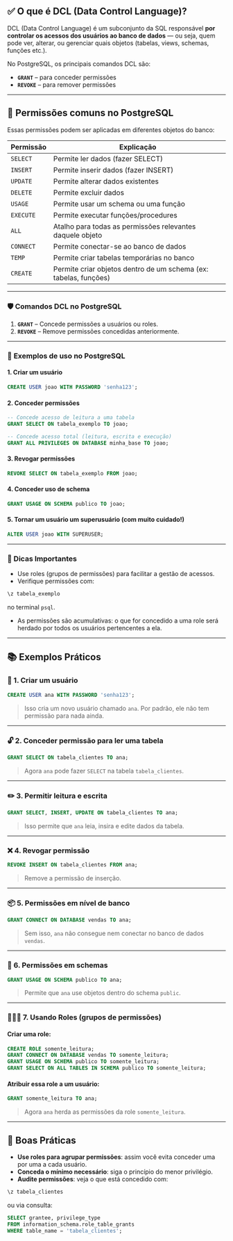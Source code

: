 ## ✅ **O que é DCL (Data Control Language)?**

DCL (Data Control Language) é um subconjunto da SQL responsável **por controlar os acessos dos usuários ao banco de dados** — ou seja, quem pode ver, alterar, ou gerenciar quais objetos (tabelas, views, schemas, funções etc.).

No PostgreSQL, os principais comandos DCL são:

* **`GRANT`** – para conceder permissões
* **`REVOKE`** – para remover permissões

---

## 🔑 **Permissões comuns no PostgreSQL**

Essas permissões podem ser aplicadas em diferentes objetos do banco:

| Permissão | Explicação                                                       |
| --------- | ---------------------------------------------------------------- |
| `SELECT`  | Permite ler dados (fazer SELECT)                                 |
| `INSERT`  | Permite inserir dados (fazer INSERT)                             |
| `UPDATE`  | Permite alterar dados existentes                                 |
| `DELETE`  | Permite excluir dados                                            |
| `USAGE`   | Permite usar um schema ou uma função                             |
| `EXECUTE` | Permite executar funções/procedures                              |
| `ALL`     | Atalho para todas as permissões relevantes daquele objeto        |
| `CONNECT` | Permite conectar-se ao banco de dados                            |
| `TEMP`    | Permite criar tabelas temporárias no banco                       |
| `CREATE`  | Permite criar objetos dentro de um schema (ex: tabelas, funções) |

---

### 🛡️ **Comandos DCL no PostgreSQL**

1. **`GRANT`** – Concede permissões a usuários ou roles.
2. **`REVOKE`** – Remove permissões concedidas anteriormente.

---

### 🔐 **Exemplos de uso no PostgreSQL**

#### 1. Criar um usuário

```sql
CREATE USER joao WITH PASSWORD 'senha123';
```

#### 2. Conceder permissões

```sql
-- Concede acesso de leitura a uma tabela
GRANT SELECT ON tabela_exemplo TO joao;

-- Concede acesso total (leitura, escrita e execução)
GRANT ALL PRIVILEGES ON DATABASE minha_base TO joao;
```

#### 3. Revogar permissões

```sql
REVOKE SELECT ON tabela_exemplo FROM joao;
```

#### 4. Conceder uso de schema

```sql
GRANT USAGE ON SCHEMA publico TO joao;
```

#### 5. Tornar um usuário um superusuário (com muito cuidado!)

```sql
ALTER USER joao WITH SUPERUSER;
```

---

### 🎯 Dicas Importantes

* Use roles (grupos de permissões) para facilitar a gestão de acessos.
* Verifique permissões com:

```sql
\z tabela_exemplo
```

no terminal `psql`.

* As permissões são acumulativas: o que for concedido a uma role será herdado por todos os usuários pertencentes a ela.

---


## 📚 **Exemplos Práticos**

### 🎯 1. Criar um usuário

```sql
CREATE USER ana WITH PASSWORD 'senha123';
```

> Isso cria um novo usuário chamado `ana`. Por padrão, ele não tem permissão para nada ainda.

---

### 🔓 2. Conceder permissão para ler uma tabela

```sql
GRANT SELECT ON tabela_clientes TO ana;
```

> Agora `ana` pode fazer `SELECT` na tabela `tabela_clientes`.

---

### ✏️ 3. Permitir leitura e escrita

```sql
GRANT SELECT, INSERT, UPDATE ON tabela_clientes TO ana;
```

> Isso permite que `ana` leia, insira e edite dados da tabela.

---

### ❌ 4. Revogar permissão

```sql
REVOKE INSERT ON tabela_clientes FROM ana;
```

> Remove a permissão de inserção.

---

### 📦 5. Permissões em nível de banco

```sql
GRANT CONNECT ON DATABASE vendas TO ana;
```

> Sem isso, `ana` não consegue nem conectar no banco de dados `vendas`.

---

### 🧱 6. Permissões em schemas

```sql
GRANT USAGE ON SCHEMA publico TO ana;
```

> Permite que `ana` use objetos dentro do schema `public`.

---

### 🧑‍🤝‍🧑 7. Usando Roles (grupos de permissões)

#### Criar uma role:

```sql
CREATE ROLE somente_leitura;
GRANT CONNECT ON DATABASE vendas TO somente_leitura;
GRANT USAGE ON SCHEMA publico TO somente_leitura;
GRANT SELECT ON ALL TABLES IN SCHEMA publico TO somente_leitura;
```

#### Atribuir essa role a um usuário:

```sql
GRANT somente_leitura TO ana;
```

> Agora `ana` herda as permissões da role `somente_leitura`.

---

## 🧠 Boas Práticas

* **Use roles para agrupar permissões**: assim você evita conceder uma por uma a cada usuário.
* **Conceda o mínimo necessário**: siga o princípio do menor privilégio.
* **Audite permissões**: veja o que está concedido com:

```sql
\z tabela_clientes
```

ou via consulta:

```sql
SELECT grantee, privilege_type
FROM information_schema.role_table_grants
WHERE table_name = 'tabela_clientes';
```


